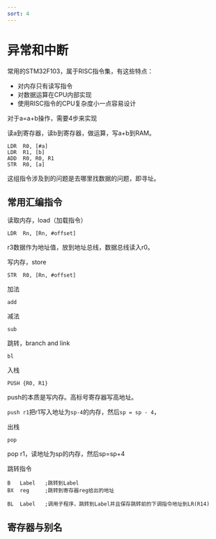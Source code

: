 ```yaml
---
sort: 4
---
```

# 异常和中断

常用的STM32F103，属于RISC指令集，有这些特点：
- 对内存只有读写指令
- 对数据运算在CPU内部实现
- 使用RISC指令的CPU复杂度小一点容易设计

对于a=a+b操作，需要4步来实现

读a到寄存器，读b到寄存器，做运算，写a+b到RAM。

```armasm
LDR  R0, [#a]
LDR  R1, [b]
ADD  R0, R0, R1
STR  R0, [a]
```

这组指令涉及到的问题是去哪里找数据的问题，即寻址。


## 常用汇编指令

读取内存，load（加载指令）
```armasm
LDR  Rn, [Rn, #offset]
```
r3数据作为地址值，放到地址总线，数据总线读入r0。


写内存，store

```armasm
STR  R0, [Rn, #offset]
```

加法

```armasm
add 
```

减法
```armasm
sub 
```

跳转，branch and link
```armasm
bl
```

入栈
```armasm
PUSH {R0, R1}
```
push的本质是写内存。高标号寄存器写高地址。

`push r1`把r1写入地址为`sp-4`的内存，然后`sp = sp - 4`，


出栈
```armasm
pop
```

pop r1，读地址为sp的内存，然后sp=sp+4

跳转指令
```armasm
B   Label   ;跳转到Label
BX  reg     ;跳转到寄存器reg给出的地址

BL  Label   ;调用子程序，跳转到Label并且保存跳转前的下调指令地址到LR(R14)
```


## 寄存器与别名






